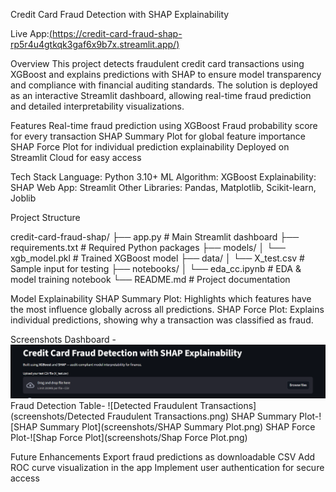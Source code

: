 Credit Card Fraud Detection with SHAP Explainability

Live App:[(https://credit-card-fraud-shap-rp5r4u4gtkqk3gaf6x9b7x.streamlit.app/)](https://credit-card-fraud-shap-rp5r4u4gtkqk3gaf6x9b7x.streamlit.app/)


Overview
 This project detects fraudulent credit card transactions using XGBoost and explains predictions with SHAP to ensure model transparency and compliance with financial auditing standards.
 The solution is deployed as an interactive Streamlit dashboard, allowing real-time fraud prediction and detailed interpretability visualizations.


Features
 Real-time fraud prediction using XGBoost
 Fraud probability score for every transaction
 SHAP Summary Plot for global feature importance
 SHAP Force Plot for individual prediction explainability
 Deployed on Streamlit Cloud for easy access


Tech Stack
 Language: Python 3.10+
 ML Algorithm: XGBoost
 Explainability: SHAP
 Web App: Streamlit
 Other Libraries: Pandas, Matplotlib, Scikit-learn, Joblib


Project Structure

credit-card-fraud-shap/
├── app.py                # Main Streamlit dashboard
├── requirements.txt      # Required Python packages
├── models/
│   └── xgb_model.pkl     # Trained XGBoost model
├── data/
│   └── X_test.csv        # Sample input for testing
├── notebooks/
│   └── eda_cc.ipynb      # EDA & model training notebook
└── README.md             # Project documentation


Model Explainability
SHAP Summary Plot: Highlights which features have the most influence globally across all predictions.
SHAP Force Plot: Explains individual predictions, showing why a transaction was classified as fraud.


Screenshots
  Dashboard - ![Dashboard](screenshots/Dashboard.png)
  Fraud Detection Table- ![Detected Fraudulent Transactions](screenshots/Detected Fraudulent Transactions.png)
  SHAP Summary Plot-![SHAP Summary Plot](screenshots/SHAP Summary Plot.png)
  SHAP Force Plot-![Shap Force Plot](screenshots/Shap Force Plot.png)


Future Enhancements
  Export fraud predictions as downloadable CSV
  Add ROC curve visualization in the app
  Implement user authentication for secure access






